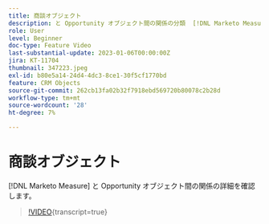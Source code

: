 ```yaml
---
title: 商談オブジェクト
description: と Opportunity オブジェクト間の関係の分類  [!DNL Marketo Measure]  注目してください。
role: User
level: Beginner
doc-type: Feature Video
last-substantial-update: 2023-01-06T00:00:00Z
jira: KT-11704
thumbnail: 347223.jpeg
exl-id: b80e5a14-24d4-4dc3-8ce1-30f5cf1770bd
feature: CRM Objects
source-git-commit: 262cb13fa02b32f7918ebd569720b80078c2b28d
workflow-type: tm+mt
source-wordcount: '28'
ht-degree: 7%

---
```


# 商談オブジェクト

[!DNL Marketo Measure] と Opportunity オブジェクト間の関係の詳細を確認します。

>[!VIDEO](https://video.tv.adobe.com/v/347223/?learn=on){transcript=true}
